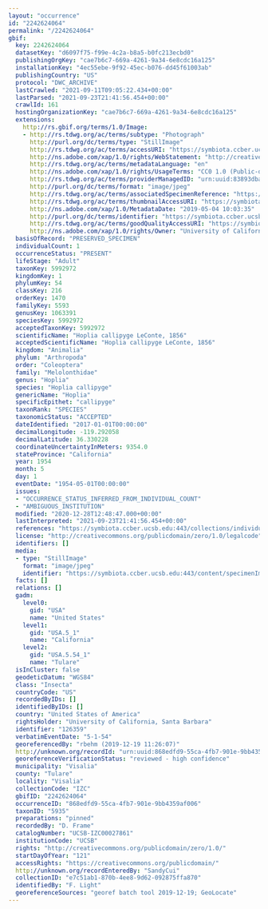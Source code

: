 ```yaml
---
layout: "occurrence"
id: "2242624064"
permalink: "/2242624064"
gbif:
  key: 2242624064
  datasetKey: "d6097f75-f99e-4c2a-b8a5-b0fc213ecbd0"
  publishingOrgKey: "cae7b6c7-669a-4261-9a34-6e8cdc16a125"
  installationKey: "4ec55ebe-9f92-45ec-b076-dd45f61003ab"
  publishingCountry: "US"
  protocol: "DWC_ARCHIVE"
  lastCrawled: "2021-09-11T09:05:22.434+00:00"
  lastParsed: "2021-09-23T21:41:56.454+00:00"
  crawlId: 161
  hostingOrganizationKey: "cae7b6c7-669a-4261-9a34-6e8cdc16a125"
  extensions:
    http://rs.gbif.org/terms/1.0/Image:
    - http://rs.tdwg.org/ac/terms/subtype: "Photograph"
      http://purl.org/dc/terms/type: "StillImage"
      http://rs.tdwg.org/ac/terms/accessURI: "https://symbiota.ccber.ucsb.edu:443/content/specimenImages/UCSB_IZC/UCSB-IZC00027/UCSB-IZC00027861_lg.jpg"
      http://ns.adobe.com/xap/1.0/rights/WebStatement: "http://creativecommons.org/publicdomain/zero/1.0/"
      http://rs.tdwg.org/ac/terms/metadataLanguage: "en"
      http://ns.adobe.com/xap/1.0/rights/UsageTerms: "CC0 1.0 (Public-domain)"
      http://rs.tdwg.org/ac/terms/providerManagedID: "urn:uuid:83893dba-d47f-488e-acef-c0ffadde8300"
      http://purl.org/dc/terms/format: "image/jpeg"
      http://rs.tdwg.org/ac/terms/associatedSpecimenReference: "https://symbiota.ccber.ucsb.edu:443/collections/individual/index.php?occid=126359"
      http://rs.tdwg.org/ac/terms/thumbnailAccessURI: "https://symbiota.ccber.ucsb.edu:443/content/specimenImages/UCSB_IZC/UCSB-IZC00027/UCSB-IZC00027861_tn.jpg"
      http://ns.adobe.com/xap/1.0/MetadataDate: "2019-05-04 10:03:35"
      http://purl.org/dc/terms/identifier: "https://symbiota.ccber.ucsb.edu:443/content/specimenImages/UCSB_IZC/UCSB-IZC00027/UCSB-IZC00027861_lg.jpg"
      http://rs.tdwg.org/ac/terms/goodQualityAccessURI: "https://symbiota.ccber.ucsb.edu:443/content/specimenImages/UCSB_IZC/UCSB-IZC00027/UCSB-IZC00027861.jpg"
      http://ns.adobe.com/xap/1.0/rights/Owner: "University of California, Santa Barbara"
  basisOfRecord: "PRESERVED_SPECIMEN"
  individualCount: 1
  occurrenceStatus: "PRESENT"
  lifeStage: "Adult"
  taxonKey: 5992972
  kingdomKey: 1
  phylumKey: 54
  classKey: 216
  orderKey: 1470
  familyKey: 5593
  genusKey: 1063391
  speciesKey: 5992972
  acceptedTaxonKey: 5992972
  scientificName: "Hoplia callipyge LeConte, 1856"
  acceptedScientificName: "Hoplia callipyge LeConte, 1856"
  kingdom: "Animalia"
  phylum: "Arthropoda"
  order: "Coleoptera"
  family: "Melolonthidae"
  genus: "Hoplia"
  species: "Hoplia callipyge"
  genericName: "Hoplia"
  specificEpithet: "callipyge"
  taxonRank: "SPECIES"
  taxonomicStatus: "ACCEPTED"
  dateIdentified: "2017-01-01T00:00:00"
  decimalLongitude: -119.292058
  decimalLatitude: 36.330228
  coordinateUncertaintyInMeters: 9354.0
  stateProvince: "California"
  year: 1954
  month: 5
  day: 1
  eventDate: "1954-05-01T00:00:00"
  issues:
  - "OCCURRENCE_STATUS_INFERRED_FROM_INDIVIDUAL_COUNT"
  - "AMBIGUOUS_INSTITUTION"
  modified: "2020-12-28T12:48:47.000+00:00"
  lastInterpreted: "2021-09-23T21:41:56.454+00:00"
  references: "https://symbiota.ccber.ucsb.edu:443/collections/individual/index.php?occid=126359"
  license: "http://creativecommons.org/publicdomain/zero/1.0/legalcode"
  identifiers: []
  media:
  - type: "StillImage"
    format: "image/jpeg"
    identifier: "https://symbiota.ccber.ucsb.edu:443/content/specimenImages/UCSB_IZC/UCSB-IZC00027/UCSB-IZC00027861_lg.jpg"
  facts: []
  relations: []
  gadm:
    level0:
      gid: "USA"
      name: "United States"
    level1:
      gid: "USA.5_1"
      name: "California"
    level2:
      gid: "USA.5.54_1"
      name: "Tulare"
  isInCluster: false
  geodeticDatum: "WGS84"
  class: "Insecta"
  countryCode: "US"
  recordedByIDs: []
  identifiedByIDs: []
  country: "United States of America"
  rightsHolder: "University of California, Santa Barbara"
  identifier: "126359"
  verbatimEventDate: "5-1-54"
  georeferencedBy: "rbehm (2019-12-19 11:26:07)"
  http://unknown.org/recordId: "urn:uuid:868edfd9-55ca-4fb7-901e-9bb4359af006"
  georeferenceVerificationStatus: "reviewed - high confidence"
  municipality: "Visalia"
  county: "Tulare"
  locality: "Visalia"
  collectionCode: "IZC"
  gbifID: "2242624064"
  occurrenceID: "868edfd9-55ca-4fb7-901e-9bb4359af006"
  taxonID: "5935"
  preparations: "pinned"
  recordedBy: "D. Frame"
  catalogNumber: "UCSB-IZC00027861"
  institutionCode: "UCSB"
  rights: "http://creativecommons.org/publicdomain/zero/1.0/"
  startDayOfYear: "121"
  accessRights: "https://creativecommons.org/publicdomain/"
  http://unknown.org/recordEnteredBy: "SandyCui"
  collectionID: "e7c51ab1-870b-4ee8-9d62-092875ffa870"
  identifiedBy: "F. Light"
  georeferenceSources: "georef batch tool 2019-12-19; GeoLocate"
---
```

